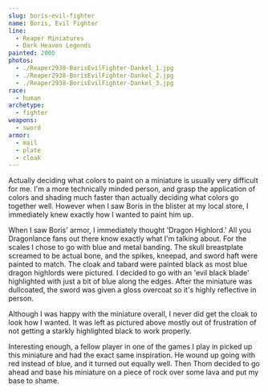 ```yaml
---
slug: boris-evil-fighter
name: Boris, Evil Fighter
line:
  - Reaper Miniatures
  - Dark Heaven Legends
painted: 2005
photos:
  - ./Reaper2938-BorisEvilFighter-Dankel_1.jpg
  - ./Reaper2938-BorisEvilFighter-Dankel_2.jpg
  - ./Reaper2938-BorisEvilFighter-Dankel_3.jpg
race:
  - human
archetype:
  - fighter
weapons:
  - sword
armor:
  - mail
  - plate
  - cloak
---
```


Actually deciding what colors to paint on a miniature is usually very difficult for me. I'm a more technically minded person, and grasp the application of colors and shading much faster than actually deciding what colors go together well. However when I saw Boris in the blister at my local store, I immediately knew exactly how I wanted to paint him up.

When I saw Boris' armor, I immediately thought 'Dragon Highlord.' All you Dragonlance fans out there know exactly what I'm talking about. For the scales I chose to go with blue and metal banding. The skull breastplate screamed to be actual bone, and the spikes, kneepad, and sword haft were painted to match. The cloak and tabard were painted black as most blue dragon highlords were pictured. I decided to go with an 'evil black blade' highlighted with just a bit of blue along the edges. After the miniature was dullcoated, the sword was given a gloss overcoat so it's highly reflective in person.

Although I was happy with the miniature overall, I never did get the cloak to look how I wanted. It was left as pictured above mostly out of frustration of not getting a starkly highlighted black to work properly.

Interesting enough, a fellow player in one of the games I play in picked up this miniature and had the exact same inspiration. He wound up going with red instead of blue, and it turned out equally well. Then Thom decided to go ahead and base his miniature on a piece of rock over some lava and put my base to shame.
